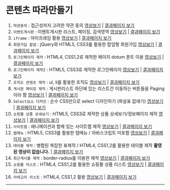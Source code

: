 # 콘텐츠 따라만들기

1. `약관동의` : 접근성까지 고려한 약관 동의  [영상보기](https://youtu.be/D5U3zHZ9Ghg)  |  [결과페이지 보기](https://rebehayan.github.io/contents/agree/)
2. `이벤트게시판` : 이벤트게시판 리스트, 페이징, 검색영역 [영상보기](https://www.youtube.com/watch?v=vNeo2VGFypY&t=2422s) |  [결과페이지 보기](https://rebehayan.github.io/contents/event/)
3. `iframe` : 아이프레임 활용 [영상보기](https://www.youtube.com/watch?v=uIemFWzxk0w) | [결과페이지 보기](https://rebehayan.github.io/contents/iframe/)
4. `회원가입 팝업` : jQuery와 HTML5, CSS3를 활용한 팝업형 회원가입 [영상보기](https://youtu.be/jBYxJ7pLiCY) | [결과페이지 보기](https://rebehayan.github.io/contents/join/join.html)
5. `로그인페이지 제작` : HTML4, CSS1,2로 제작한 페이지 dotum 폰트 이용 [영상보기](https://youtu.be/jg4Q4NZhlz0) | [결과페이지 보기](https://rebehayan.github.io/contents/login/)
6. `로그인페이지 제작2` : HTML5, CSS3로 제작한 로그인페이지 [영상보기](https://youtu.be/BQ8Qq1gx7wE) | [결과페이지 보기](https://rebehayan.github.io/contents/login2/)
7. `조직도 콘텐츠 제작` : ul, li를 활용한 조직도 [영상보기](https://youtu.be/9fdjA3CgxtA) | [결과페이지 보기](https://rebehayan.github.io/contents/origin/)
8. `게시판 페이징 제작` : 게시판리스트 하단에 있는 리스트간 이동하는 버튼들을 Paging이라 함 [영상보기](https://youtu.be/f_LMU0bcBR4) | [결과페이지 보기](https://rebehayan.github.io/contents/paging/)
9. `Select요소 디자인` : 순수 CSS만으로 select 디자인하기 (화살표 없애기) [영상보기](https://youtu.be/Dr5WykjGPGc) | [결과페이지 보기](https://rebehayan.github.io/contents/select/select.html)
10. `쇼핑몰 상품 상세보기` : HTML5, CSS3로 제작한 상품 상세보기/정보페이지 제작 [영상보기](https://youtu.be/QXJ7qXtZlTw) | [결과페이지 보기](https://rebehayan.github.io/contents/shopping/list.html)
11. `사이트맵` : 애니메이션과 함께 있는 사이트맵 제작 [영상보기](https://youtu.be/sFZahyiSgYI) | [결과페이지 보기](https://rebehayan.github.io/contents/sitemap/sitemap.html)
12. `탭메뉴` : HTML5, CSS3를 활용한 탭메뉴 / 자바스크립트 미포함 [영상보기](https://youtu.be/JDxIq9LQc90) | [결과페이지 보기](https://rebehayan.github.io/contents/tab/tab.html)
13. `테이블 제작` : 병합된 복잡한 표제작 / HTML4, CSS1,2를 활용한 테이블 제작  **촬영된 영상이 없습니다.** | [결과페이지 보기](https://rebehayan.github.io/contents/table/table9.html)
14. `최근게시물 제작` : border-radius를 이용한 제작 [영상보기](https://youtu.be/LqXOHI70VkI) | [결과페이지 보기](https://rebehayan.github.io/contents/list/)
15. `쇼핑몰 리스트` : HTML4, CSS1,2를 활용한 쇼핑몰 상품 리스트 [영상보기](https://youtu.be/JhUOW7U742Y) | [결과페이지 보기](https://rebehayan.github.io/contents/shopping2/)
16. `카테고리 리스트` : HTML4, CSS1,2 활용 [영상보기](https://youtu.be/s7dM0cIHMrQ) | [결과페이지 보기](https://rebehayan.github.io/contents/list2/)
***
